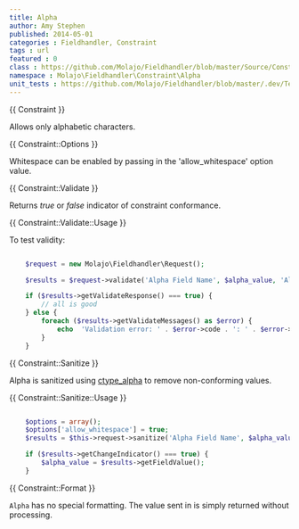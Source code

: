 ```yaml
---
title: Alpha
author: Amy Stephen
published: 2014-05-01
categories : Fieldhandler, Constraint
tags : url
featured : 0
class : https://github.com/Molajo/Fieldhandler/blob/master/Source/Constraint/Alpha.php
namespace : Molajo\Fieldhandler\Constraint\Alpha
unit_tests : https://github.com/Molajo/Fieldhandler/blob/master/.dev/Tests/AlphaTest.php
---
```


{{ Constraint }}

Allows only alphabetic characters.

{{ Constraint::Options }}

Whitespace can be enabled by passing in the 'allow_whitespace' option value.

{{ Constraint::Validate }}

Returns *true* or *false* indicator of constraint conformance.

{{ Constraint::Validate::Usage }}

To test validity:

```php

    $request = new Molajo\Fieldhandler\Request();

    $results = $request->validate('Alpha Field Name', $alpha_value, 'Alpha');

    if ($results->getValidateResponse() === true) {
        // all is good
    } else {
        foreach ($results->getValidateMessages() as $error) {
            echo  'Validation error: ' . $error->code . ': ' . $error->message . '\n';
        }
    }

```

{{ Constraint::Sanitize }}

Alpha is sanitized using [ctype_alpha](http://us2.php.net/manual/en/function.ctype-alpha.php)
to remove non-conforming values.

{{ Constraint::Sanitize::Usage }}

```php

    $options = array();
    $options['allow_whitespace'] = true;
    $results = $this->request->sanitize('Alpha Field Name', $alpha_value, 'Alpha', $options);

    if ($results->getChangeIndicator() === true) {
        $alpha_value = $results->getFieldValue();
    }

```

{{ Constraint::Format }}

`Alpha` has no special formatting. The value sent in is simply returned without processing.
